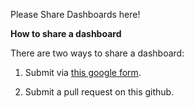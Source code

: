 Please Share Dashboards here!

**How to share a dashboard**

There are two ways to share a dashboard:
1. Submit via [this google form](https://docs.google.com/forms/d/1GYRl-1iBB5WJ_wH7j2MS0W2HyYWJecOLlA6Ols4WsEY/edit).

2. Submit a pull request on this github.
